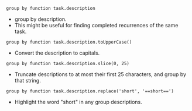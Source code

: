 <!-- placeholder to force blank line before included text -->


```text
group by function task.description
```

- group by description.
- This might be useful for finding completed recurrences of the same task.

```text
group by function task.description.toUpperCase()
```

- Convert the description to capitals.

```text
group by function task.description.slice(0, 25)
```

- Truncate descriptions to at most their first 25 characters, and group by that string.

```text
group by function task.description.replace('short', '==short==')
```

- Highlight the word "short" in any group descriptions.


<!-- placeholder to force blank line after included text -->
